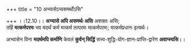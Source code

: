 +++
title = "10 अभ्यासेऽप्यसमर्थोऽसि"

+++
।।12.10।। 
**अभ्यासे अपि असमर्थः असि** अशक्तः असि;  
तर्हि **मत्कर्मपरमः** भव मदर्थं कर्म मत्कर्म तत्परमः मत्कर्मपरमः; मत्कर्मप्रधानः इत्यर्थः। 

अभ्यासेन विना **मदर्थमपि कर्माणि** केवलं **कुर्वन् सिद्धिं** सत्त्व-शुद्धि-योग-ज्ञान-प्राप्ति-द्वारेण **अवाप्स्यसि**।।
